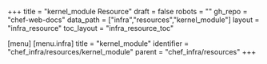 +++
title = "kernel_module Resource"
draft = false
robots = ""
gh_repo = "chef-web-docs"
data_path = ["infra","resources","kernel_module"]
layout = "infra_resource"
toc_layout = "infra_resource_toc"

[menu]
  [menu.infra]
    title = "kernel_module"
    identifier = "chef_infra/resources/kernel_module"
    parent = "chef_infra/resources"
+++

<!-- The contents of this page are automatically generated from the kernel_module.yaml file in the data/infra/resources directory. -->
<!-- To suggest a change, edit the https://github.com/chef/chef/blob/main/lib/chef/resource/kernel_module.rb file and submit a pull request to the https://github.com/chef/chef repository. -->
<!-- markdownlint-disable-file -->
